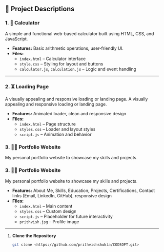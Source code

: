 
## 🚀 Project Descriptions

### 1. 📱 Calculator

A simple and functional web-based calculator built using HTML, CSS, and JavaScript.

- **Features:** Basic arithmetic operations, user-friendly UI.
- **Files:**
  - `index.html` – Calculator interface
  - `style.css` – Styling for layout and buttons
  - `calculator.js`, `calculation.js` – Logic and event handling

---
### 2. ⏳ Loading Page

A visually appealing and responsive loading or landing page.
A visually appealing and responsive loading or landing page.

- **Features:** Animated loader, clean and responsive design
- **Files:**
  - `index.html` – Page structure
  - `styles.css` – Loader and layout styles
  - `script.js` – Animation and behavior

### 3. 🧑‍💼 Portfolio Website

My personal portfolio website to showcase my skills and projects.
### 3. 🧑‍💼 Portfolio Website
My personal portfolio website to showcase my skills and projects.

- **Features:** About Me, Skills, Education, Projects, Certifications, Contact links (Email, LinkedIn, GitHub), responsive design
- **Files:**
  - `index.html` – Main content
  - `styles.css` – Custom design
  - `script.js` – Placeholder for future interactivity
  - `prithvish.jpg` – Profile image

---
1. **Clone the Repository**

   ```bash
   git clone <https://github.com/prithvishshukla/CODSOFT.git>
 
